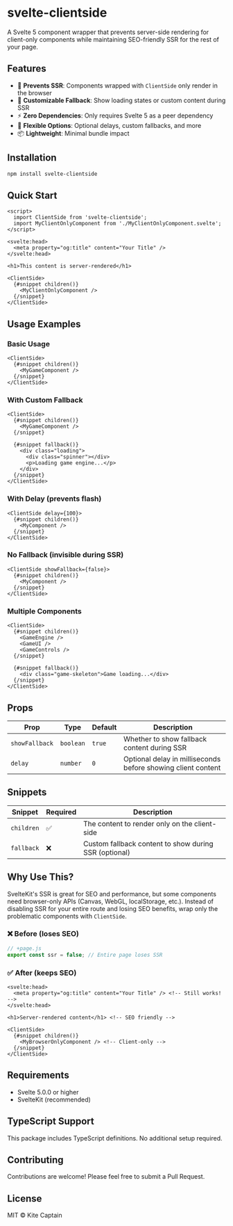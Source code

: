 # svelte-clientside

A Svelte 5 component wrapper that prevents server-side rendering for client-only components while maintaining SEO-friendly SSR for the rest of your page.

## Features

- 🚫 **Prevents SSR**: Components wrapped with `ClientSide` only render in the browser
- 🎨 **Customizable Fallback**: Show loading states or custom content during SSR
- ⚡ **Zero Dependencies**: Only requires Svelte 5 as a peer dependency
- 🔧 **Flexible Options**: Optional delays, custom fallbacks, and more
- 📦 **Lightweight**: Minimal bundle impact

## Installation

```bash
npm install svelte-clientside
```

## Quick Start

```svelte
<script>
  import ClientSide from 'svelte-clientside';
  import MyClientOnlyComponent from './MyClientOnlyComponent.svelte';
</script>

<svelte:head>
  <meta property="og:title" content="Your Title" />
</svelte:head>

<h1>This content is server-rendered</h1>

<ClientSide>
  {#snippet children()}
    <MyClientOnlyComponent />
  {/snippet}
</ClientSide>
```

## Usage Examples

### Basic Usage

```svelte
<ClientSide>
  {#snippet children()}
    <MyGameComponent />
  {/snippet}
</ClientSide>
```

### With Custom Fallback

```svelte
<ClientSide>
  {#snippet children()}
    <MyGameComponent />
  {/snippet}
  
  {#snippet fallback()}
    <div class="loading">
      <div class="spinner"></div>
      <p>Loading game engine...</p>
    </div>
  {/snippet}
</ClientSide>
```

### With Delay (prevents flash)

```svelte
<ClientSide delay={100}>
  {#snippet children()}
    <MyComponent />
  {/snippet}
</ClientSide>
```

### No Fallback (invisible during SSR)

```svelte
<ClientSide showFallback={false}>
  {#snippet children()}
    <MyComponent />
  {/snippet}
</ClientSide>
```

### Multiple Components

```svelte
<ClientSide>
  {#snippet children()}
    <GameEngine />
    <GameUI />
    <GameControls />
  {/snippet}
  
  {#snippet fallback()}
    <div class="game-skeleton">Game loading...</div>
  {/snippet}
</ClientSide>
```

## Props

| Prop | Type | Default | Description |
|------|------|---------|-------------|
| `showFallback` | `boolean` | `true` | Whether to show fallback content during SSR |
| `delay` | `number` | `0` | Optional delay in milliseconds before showing client content |

## Snippets

| Snippet | Required | Description |
|---------|----------|-------------|
| `children` | ✅ | The content to render only on the client-side |
| `fallback` | ❌ | Custom fallback content to show during SSR (optional) |

## Why Use This?

SvelteKit's SSR is great for SEO and performance, but some components need browser-only APIs (Canvas, WebGL, localStorage, etc.). Instead of disabling SSR for your entire route and losing SEO benefits, wrap only the problematic components with `ClientSide`.

### ❌ Before (loses SEO)

```js
// +page.js
export const ssr = false; // Entire page loses SSR
```

### ✅ After (keeps SEO)

```svelte
<svelte:head>
  <meta property="og:title" content="Your Title" /> <!-- Still works! -->
</svelte:head>

<h1>Server-rendered content</h1> <!-- SEO friendly -->

<ClientSide>
  {#snippet children()}
    <MyBrowserOnlyComponent /> <!-- Client-only -->
  {/snippet}
</ClientSide>
```

## Requirements

- Svelte 5.0.0 or higher
- SvelteKit (recommended)

## TypeScript Support

This package includes TypeScript definitions. No additional setup required.

## Contributing

Contributions are welcome! Please feel free to submit a Pull Request.

## License

MIT © Kite Captain
